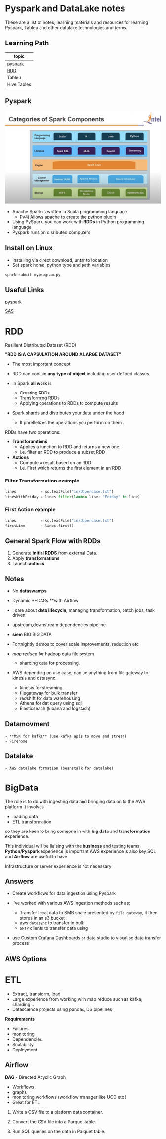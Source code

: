 
# Pyspark and DataLake notes

These are a list of notes, learning materials and resources for learning Pyspark, Tableu and other datalake technologies and terms.   

## Learning Path


    
| topic | 
|-------|
| [pyspark](#Pyspark) |
| [RDD](#RDD) |
| Tableu | 
| Hive Tables |




## Pyspark
    
![](spark.png)

- Apache Spark is written in Scala programming language
	- Py4j Allows apache to create the python plugin
- Using PySpark, you can work with **RDDs** in Python programming language
- Pyspark runs on disributed computers  


## Install on Linux  

- Installing via direct download, untar to location
- Set spark home, python type and path variables  
  
```
spark-submit myprogram.py
```  
  



## Useful Links 

  
[pyspark](https://www.youtube.com/watch?v=XrpSRCwISdk&ab_channel=Databricks ) 
  
[SAS](https://www.sas.com/en_gb/insights/data-management/what-is-etl.html)






# RDD
  
Resilient Distributed Dataset (RDD)    
  
**"RDD IS A CAPSULATION AROUND A LARGE DATASET"**  
    
- The most important concept
- RDD can contain **any type of object** including user defined classes.
- In Spark **all work** is 
	- Creating RDDs
	- Transforming RDDs
	- Applying operations to RDDs to compute results    

- Spark shards and distributes your data under the hood 
	- It parellelizes the operations you perform on them . 


RDDs have two operations: 

- **Transforamtions**  
	- Applies a function to RDD and returns a new one.
	- i.e. filter an RDD to produce a subset RDD
- **Actions**  
	- Compute a result based on an RDD
	- i.e. First which returns the first element in an RDD

### Filter Transformation example  

```python
lines           = sc.textFile("in/Uppercase.txt")
linesWithFriday = lines.filter(lambda line: "Friday" in line)
```

  
### First Action example  

```python
lines           = sc.textFile("in/Uppercase.txt")
firstLine       = lines.first()
```  
    

## General Spark Flow with RDDs  
  
1. Generate **initial RDDS** from external Data.  
2. Apply **transformations** 
3. Launch **actions**
  



## Notes  

- No **dataswamps**
- Dynamic **DAGs **with Airflow
- I care about **data lifecycle**, managing transformation, batch jobs, task driven 
- upstream,downstream dependencies pipeline 
- **siem** BIG BIG DATA
- Fortnightly demos to cover scale improvements, reduction etc
- *map reduce* for hadoop data file system 
	- sharding data for processing. 

- AWS depending on use case, can be anything from file gateway to kinesis and datasync.
	- kinesis for streaming
	- filegateway for bulk transfer 
	- redshift for data warehousing
	- Athena for dat query using sql
	- Elasticseach (kibana and logstash)

## Datamovment 
	- **MSK for kafka** (use kafka apis to move and stream) 
	- Firehose
## Datalake
	- AWS datalake formation (beanstalk for datalake)




# BigData   

The role is to do with ingesting data and bringing data on to the AWS platform It involves 

- loading data  
- ETL transformation  
  
so they are keen to bring someone in with **big data** and **transformation** experience. 
 
This individual will be liaising with the **business** and testing teams **Python/Pyspark** experience is important AWS experience is also key SQL and **Airflow** are useful to have 

Infrastructure or server experience is not necessary  
  
## Answers  
  

- Create workflows for data ingestion using Pyspark  
- I've worked with various AWS ingestion methods such as: 
	- Transfer local data to SMB share presented by `file gateway`, it then stores in an s3 bucket
	- aws `datasync` to transfer in bulk 
	- `SFTP` clients to transfer data using   

- use Custom Grafana Dashboards or data studio to visualise data transfer process  


## AWS Options  
  
# ETL   

- Extract, transform, load  
- Large experience from working with map reduce such as kafka, sharding ..
- Datascience projects using pandas, DS pipelines  
 
**Requirements**  
  
- Failures
- monitoring 
- Dependencies   
- Scalability  
- Deployment



## Airflow  


**DAG** - Directed Acyclic Graph  
    

- Workflows 
- graphs 
- monitoring workflows (workflow manager like UCD etc )  
- Great for ETL 


1. Write a CSV file to a platform data container.

2. Convert the CSV file into a Parquet table.

3. Run SQL queries on the data in Parquet table.  
  
  